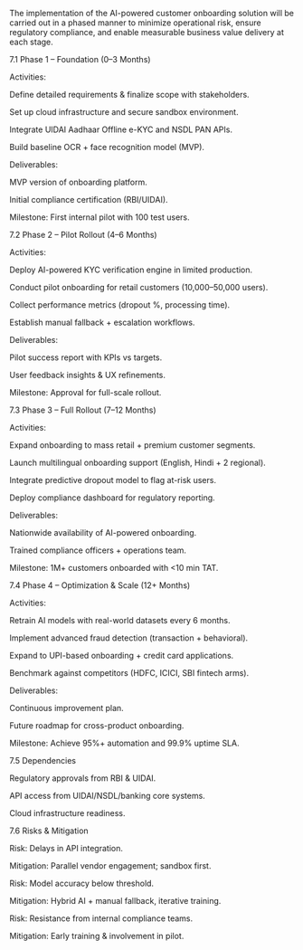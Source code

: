 The implementation of the AI-powered customer onboarding solution will be carried out in a phased manner to minimize operational risk, ensure regulatory compliance, and enable measurable business value delivery at each stage.

7.1 Phase 1 – Foundation (0–3 Months)

Activities:

Define detailed requirements & finalize scope with stakeholders.

Set up cloud infrastructure and secure sandbox environment.

Integrate UIDAI Aadhaar Offline e-KYC and NSDL PAN APIs.

Build baseline OCR + face recognition model (MVP).

Deliverables:

MVP version of onboarding platform.

Initial compliance certification (RBI/UIDAI).

Milestone: First internal pilot with 100 test users.

7.2 Phase 2 – Pilot Rollout (4–6 Months)

Activities:

Deploy AI-powered KYC verification engine in limited production.

Conduct pilot onboarding for retail customers (10,000–50,000 users).

Collect performance metrics (dropout %, processing time).

Establish manual fallback + escalation workflows.

Deliverables:

Pilot success report with KPIs vs targets.

User feedback insights & UX refinements.

Milestone: Approval for full-scale rollout.

7.3 Phase 3 – Full Rollout (7–12 Months)

Activities:

Expand onboarding to mass retail + premium customer segments.

Launch multilingual onboarding support (English, Hindi + 2 regional).

Integrate predictive dropout model to flag at-risk users.

Deploy compliance dashboard for regulatory reporting.

Deliverables:

Nationwide availability of AI-powered onboarding.

Trained compliance officers + operations team.

Milestone: 1M+ customers onboarded with <10 min TAT.

7.4 Phase 4 – Optimization & Scale (12+ Months)

Activities:

Retrain AI models with real-world datasets every 6 months.

Implement advanced fraud detection (transaction + behavioral).

Expand to UPI-based onboarding + credit card applications.

Benchmark against competitors (HDFC, ICICI, SBI fintech arms).

Deliverables:

Continuous improvement plan.

Future roadmap for cross-product onboarding.

Milestone: Achieve 95%+ automation and 99.9% uptime SLA.

7.5 Dependencies

Regulatory approvals from RBI & UIDAI.

API access from UIDAI/NSDL/banking core systems.

Cloud infrastructure readiness.

7.6 Risks & Mitigation

Risk: Delays in API integration.

Mitigation: Parallel vendor engagement; sandbox first.

Risk: Model accuracy below threshold.

Mitigation: Hybrid AI + manual fallback, iterative training.

Risk: Resistance from internal compliance teams.

Mitigation: Early training & involvement in pilot.
